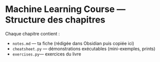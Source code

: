 # Machine Learning Course — Structure des chapitres

Chaque chapitre contient :
- `notes.md` — ta fiche (rédigée dans Obsidian puis copiée ici)
- `cheatsheet.py` — démonstrations exécutables (mini-exemples, prints)
- `exercises.py`— exercices du livre
